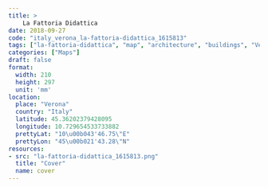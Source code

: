 ```yaml
---
title: > 
    La Fattoria Didattica
date: 2018-09-27
code: "italy_verona_la-fattoria-didattica_1615813"
tags: ["la-fattoria-didattica", "map", "architecture", "buildings", "Verona", "Italy"]
categories: ["Maps"]
draft: false
format:
  width: 210
  height: 297
  unit: 'mm'
location:
  place: "Verona"
  country: "Italy"
  latitude: 45.36202379428095
  longitude: 10.729654533733882
  prettyLat: "10\u00b043'46.75\"E"
  prettyLon: "45\u00b021'43.28\"N"
resources:
- src: "la-fattoria-didattica_1615813.png"
  title: "Cover"
  name: cover
---
```

